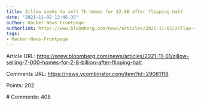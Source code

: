 ```yaml
---
title: Zillow seeks to sell 7k homes for $2.8B after flipping halt
date: "2021-11-02 13:46:35"
author: Hacker News Frontpage
authorlink: https://www.bloomberg.com/news/articles/2021-11-01/zillow-selling-7-000-homes-for-2-8-billion-after-flipping-halt
tags:
- Hacker-News-Frontpage
---
```


<p>Article URL: <a href="https://www.bloomberg.com/news/articles/2021-11-01/zillow-selling-7-000-homes-for-2-8-billion-after-flipping-halt">https://www.bloomberg.com/news/articles/2021-11-01/zillow-selling-7-000-homes-for-2-8-billion-after-flipping-halt</a></p>
<p>Comments URL: <a href="https://news.ycombinator.com/item?id=29081118">https://news.ycombinator.com/item?id=29081118</a></p>
<p>Points: 202</p>
<p># Comments: 408</p>
